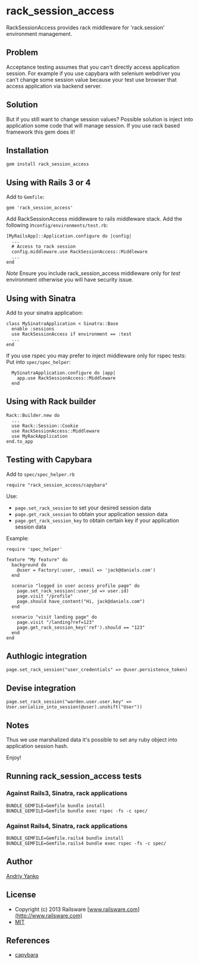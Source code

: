 # rack_session_access

RackSessionAccess provides rack middleware for 'rack.session' environment management.

## Problem

Acceptance testing assumes that you can't directly access application session.
For example if you use capybara with selenium webdriver you can't change some session value
because your test use browser that access application via backend server.

## Solution

But if you still want to change session values?
Possible solution is inject into application some code that will manage session.
If you use rack based framework this gem does it!

## Installation

    gem install rack_session_access

## Using with Rails 3 or 4

Add to `Gemfile`:

    gem 'rack_session_access'

Add RackSessionAccess middleware to rails middleware stack.
Add the following in`config/environments/test.rb`:

    [MyRailsApp]::Application.configure do |config|
      ...
      # Access to rack session
      config.middleware.use RackSessionAccess::Middleware
      ...
    end

*Note* Ensure you include rack_session_access middleware only for *test* environment
otherwise you will have security issue.


## Using with Sinatra

Add to your sinatra application:

    class MySinatraApplication < Sinatra::Base
      enable :sessions
      use RackSessionAccess if environment == :test
      ...
    end

If you use rspec you may prefer to inject middleware only for rspec tests:
Put into `spec/spec_helper`:

      MySinatraApplication.configure do |app|
        app.use RackSessionAccess::Middleware
      end

## Using with Rack builder

    Rack::Builder.new do
      ...
      use Rack::Session::Cookie
      use RackSessionAccess::Middleware
      use MyRackApplication
    end.to_app

## Testing with Capybara

Add to `spec/spec_helper.rb`

    require "rack_session_access/capybara"

Use:

* `page.set_rack_session` to set your desired session data
* `page.get_rack_session` to obtain your application session data
* `page.get_rack_session_key` to obtain certain key if your application session data

Example:

    require 'spec_helper'

    feature "My feature" do
      background do
        @user = Factory(:user, :email => 'jack@daniels.com')
      end

      scenario "logged in user access profile page" do
        page.set_rack_session(:user_id => user.id)
        page.visit "/profile"
        page.should have_content("Hi, jack@daniels.com")
      end

      scenario "visit landing page" do
        page.visit "/landing?ref=123"
        page.get_rack_session_key('ref').should == "123"
      end
    end

## Authlogic integration

    page.set_rack_session("user_credentials" => @user.persistence_token)

## Devise integration

    page.set_rack_session("warden.user.user.key" => User.serialize_into_session(@user).unshift("User"))

## Notes

Thus we use marshalized data it's possible to set any ruby object into application session hash.

Enjoy!

## Running rack_session_access tests

### Against Rails3, Sinatra, rack applications

    BUNDLE_GEMFILE=Gemfile bundle install
    BUNDLE_GEMFILE=Gemfile bundle exec rspec -fs -c spec/

### Against Rails4, Sinatra, rack applications

    BUNDLE_GEMFILE=Gemfile.rails4 bundle install
    BUNDLE_GEMFILE=Gemfile.rails4 bundle exec rspec -fs -c spec/

## Author

[Andriy Yanko](http://ayanko.github.com/)

## License

* Copyright (c) 2013 Railsware [www.railsware.com](http://www.railsware.com)
* [MIT](www.opensource.org/licenses/MIT)


## References

* [capybara](https://github.com/jnicklas/capybara)
